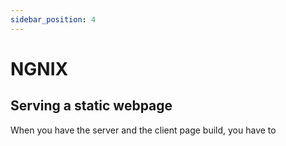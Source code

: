 ```yaml
---
sidebar_position: 4
---
```

# NGNIX 

## Serving a static webpage
When you have the server and the client page build, you have to 